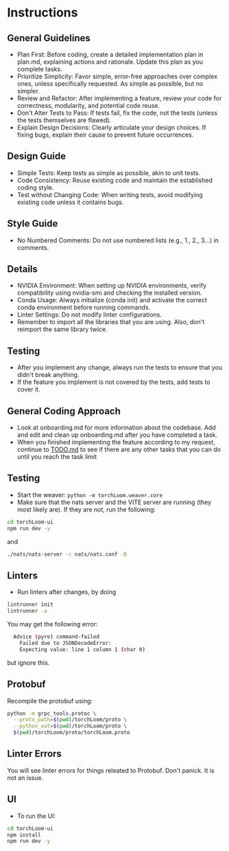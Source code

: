 # Instructions

## General Guidelines
 * Plan First: Before coding, create a detailed implementation plan in plan.md, explaining actions and rationale. Update this plan as you complete tasks.
 * Prioritize Simplicity: Favor simple, error-free approaches over complex ones, unless specifically requested. As simple as possible, but no simpler.
 * Review and Refactor: After implementing a feature, review your code for correctness, modularity, and potential code reuse.
 * Don't Alter Tests to Pass: If tests fail, fix the code, not the tests (unless the tests themselves are flawed).
 * Explain Design Decisions: Clearly articulate your design choices. If fixing bugs, explain their cause to prevent future occurrences.

## Design Guide
 * Simple Tests: Keep tests as simple as possible, akin to unit tests.
 * Code Consistency: Reuse existing code and maintain the established coding style.
 * Test without Changing Code: When writing tests, avoid modifying existing code unless it contains bugs.

## Style Guide
 * No Numbered Comments: Do not use numbered lists (e.g., 1., 2., 3...) in comments.

## Details
 * NVIDIA Environment: When setting up NVIDIA environments, verify compatibility using nvidia-smi and checking the installed version.
 * Conda Usage: Always initialize (conda init) and activate the correct conda environment before running commands.
 * Linter Settings: Do not modify linter configurations.
* Remember to import all the libraries that you are using. Also, don't reimport the same library twice.

## Testing
* After you implement any change, always run the tests to ensure that you didn't break anything.
* If the feature you implement is not covered by the tests, add tests to cover it.

## General Coding Approach

* Look at onboarding.md for more information about the codebase. Add and edit and clean up onboarding.md after you have completed a task.
* When you finished implementing the feature according to my request, continue to [TODO.md](TODO.md) to see if there are any other tasks that you can do until you reach the task limit

<Environment Specific Instructions>

## Testing
- Start the weaver: `python -m torchLoom.weaver.core`
- Make sure that the nats server and the VITE server are running (they most likely are). If they are not, run the following: 
```sh
cd torchLoom-ui
npm run dev -y
```

and 

```sh
./nats/nats-server -c nats/nats.conf -D               
```

## Linters
- Run linters after changes, by doing 
```sh
lintrunner init
lintrunner -a
```

You may get the following error:

```sh
  Advice (pyre) command-failed
    Failed due to JSONDecodeError:
    Expecting value: line 1 column 1 (char 0)
```

but ignore this.

## Protobuf
Recompile the protobuf using:

```sh
python -m grpc_tools.protoc \
  --proto_path=$(pwd)/torchLoom/proto \
  --python_out=$(pwd)/torchLoom/proto \
  $(pwd)/torchLoom/proto/torchLoom.proto
```

## Linter Errors
You will see linter errors for things releated to Protobuf. Don't panick. It is not an issue. 

## UI
- To run the UI:
```sh
cd torchLoom-ui
npm install
npm run dev -y
```